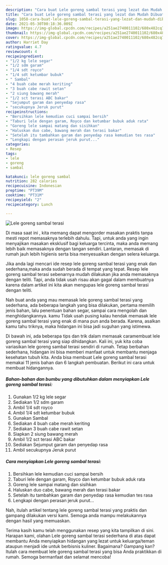```yaml
---
description: "Cara buat Lele goreng sambal terasi yang lezat dan Mudah Dibuat"
title: "Cara buat Lele goreng sambal terasi yang lezat dan Mudah Dibuat"
slug: 1058-cara-buat-lele-goreng-sambal-terasi-yang-lezat-dan-mudah-dibuat
date: 2021-05-30T00:18:36.009Z
image: https://img-global.cpcdn.com/recipes/a251ae2740011102/680x482cq70/lele-goreng-sambal-terasi-foto-resep-utama.jpg
thumbnail: https://img-global.cpcdn.com/recipes/a251ae2740011102/680x482cq70/lele-goreng-sambal-terasi-foto-resep-utama.jpg
cover: https://img-global.cpcdn.com/recipes/a251ae2740011102/680x482cq70/lele-goreng-sambal-terasi-foto-resep-utama.jpg
author: Harriet Day
ratingvalue: 4.7
reviewcount: 4
recipeingredient:
- "1/2 kg lele segar"
- "1/2 sdm garam"
- "1/4 sdt royco"
- "1/4 sdt ketumbar bubuk"
- " Sambal"
- "4 buah cabe merah keriting"
- "3 buah cabe rawit setan"
- "2 siung bawang merah"
- "1/2 sct terasi ABC bakar"
- "Sejumput garam dan penyedap rasa"
- "secukupnya Jeruk purut"
recipeinstructions:
- "Bersihkan lele kemudian cuci sampai bersih"
- "Taburi lele dengan garam, Royco dan ketumbar bubuk aduk rata"
- "Goreng lele sampai matang dan sisihkan"
- "Haluskan duo cabe, bawang merah dan terasi bakar"
- "Setelah itu tambahkan garam dan penyedap rasa kemudian tes rasa"
- "Lengkapi dengan perasan jeruk purut..."
categories:
- Resep
tags:
- lele
- goreng
- sambal

katakunci: lele goreng sambal 
nutrition: 282 calories
recipecuisine: Indonesian
preptime: "PT39M"
cooktime: "PT31M"
recipeyield: "2"
recipecategory: Lunch

---
```



![Lele goreng sambal terasi](https://img-global.cpcdn.com/recipes/a251ae2740011102/680x482cq70/lele-goreng-sambal-terasi-foto-resep-utama.jpg)

Di masa  saat ini , kita memang dapat mengorder masakan praktis tanpa mesti repot memasaknya terlebih dahulu. Tapi, untuk anda yang ingin menyajikan masakan eksklusif bagi keluarga tercinta, maka anda memang lebih baik memasaknya dengan tangan sendiri. Lantaran, memasak di rumah jauh lebih higienis serta bisa menyesuaikan dengan selera keluarga.

Jika anda lagi mencari ide resep lele goreng sambal terasi yang enak dan sederhana,maka anda sudah berada di tempat yang tepat. Resep lele goreng sambal terasi  sebenarnya mudah dilakukan jika anda memasaknya dengan teliti. Tapi, anda tidak usah risau akan gagal dalam membuatnya 
karena dalam artikel ini kita akan mengupas lele goreng sambal terasi dengan teliti.  



Nah buat anda yang mau memasak lele goreng sambal terasi yang sederhana, ada beberapa langkah yang bisa dilakukan, pertama memilih jenis bahan, lalu penentuan bahan segar, sampai cara mengolah dan menghidangkannya. kamu Tidak usah pusing kalau hendak memasak lele goreng sambal terasi yang enak di mana pun anda berada. Karena, asalkan kamu  tahu triknya, maka hidangan ini bisa jadi suguhan yang istimewa.

Di bawah ini, ada beberapa tips dan trik dalam memasak caramembuat lele goreng sambal terasi yang siap dihidangkan. Kali ini, yuk kita coba variasikan lele goreng sambal terasi sendiri di rumah. Tetap berbahan sederhana, hidangan ini bisa memberi manfaat untuk membantu menjaga kesehatan tubuh kita. Anda bisa membuat Lele goreng sambal terasi memakai 11 jenis bahan dan 6 langkah pembuatan. Berikut ini cara untuk membuat hidangannya.

<!--inarticleads1-->

##### Bahan-bahan dan bumbu yang dibutuhkan dalam menyiapkan Lele goreng sambal terasi:

1. Gunakan 1/2 kg lele segar
1. Sediakan 1/2 sdm garam
1. Ambil 1/4 sdt royco
1. Ambil 1/4 sdt ketumbar bubuk
1. Gunakan  Sambal
1. Sediakan 4 buah cabe merah keriting
1. Sediakan 3 buah cabe rawit setan
1. Siapkan 2 siung bawang merah
1. Ambil 1/2 sct terasi ABC bakar
1. Sediakan Sejumput garam dan penyedap rasa
1. Ambil secukupnya Jeruk purut




<!--inarticleads2-->

##### Cara menyiapkan Lele goreng sambal terasi:

1. Bersihkan lele kemudian cuci sampai bersih
1. Taburi lele dengan garam, Royco dan ketumbar bubuk aduk rata
1. Goreng lele sampai matang dan sisihkan
1. Haluskan duo cabe, bawang merah dan terasi bakar
1. Setelah itu tambahkan garam dan penyedap rasa kemudian tes rasa
1. Lengkapi dengan perasan jeruk purut...




Nah, itulah artikel tentang  lele goreng sambal terasi  yang praktis dan gampang dilakukan versi kami. Semoga anda mampu melakukannya dengan hasil yang memuaskan. 

Terima kasih kamu telah menggunakan resep yang kita tampilkan di sini. Harapan kami, olahan  Lele goreng sambal terasi sederhana di atas dapat membantu Anda menyiapkan hidangan yang lezat untuk keluarga/teman ataupun menjadi ide untuk berbisnis kuliner. Bagaimana? Gampang kan? Itulah cara membuat lele goreng sambal terasi yang bisa Anda praktikkan di rumah. Semoga bermanfaat dan selamat mencoba!

